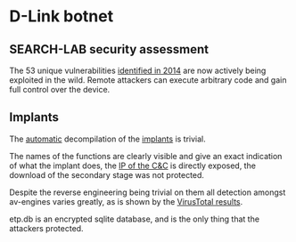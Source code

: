 # D-Link botnet

## SEARCH-LAB security assessment

The 53 unique vulnerabilities [identified in 2014](https://tgragnato.it/AAA-tgragnato/D-Link/plain/Security%20advisory.pdf) are now actively being exploited in the wild.
Remote attackers can execute arbitrary code and gain full control over the device.

## Implants

The [automatic](screen_1.png) decompilation of the [implants](screen_2.png) is trivial.

The names of the functions are clearly visible and give an exact indication of what the implant does,
the [IP of the C&C](screen_3.png) is directly exposed, the download of the secondary stage was not protected.

Despite the reverse engineering being trivial on them all detection amongst av-engines varies greatly,
as is shown by the [VirusTotal results](screen_4.png).

etp.db is an encrypted sqlite database, and is the only thing that the attackers protected.
